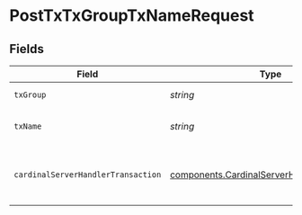 # PostTxTxGroupTxNameRequest


## Fields

| Field                                                                                                      | Type                                                                                                       | Required                                                                                                   | Description                                                                                                |
| ---------------------------------------------------------------------------------------------------------- | ---------------------------------------------------------------------------------------------------------- | ---------------------------------------------------------------------------------------------------------- | ---------------------------------------------------------------------------------------------------------- |
| `txGroup`                                                                                                  | *string*                                                                                                   | :heavy_check_mark:                                                                                         | Message group                                                                                              |
| `txName`                                                                                                   | *string*                                                                                                   | :heavy_check_mark:                                                                                         | Name of a registered message                                                                               |
| `cardinalServerHandlerTransaction`                                                                         | [components.CardinalServerHandlerTransaction](../../models/components/cardinalserverhandlertransaction.md) | :heavy_check_mark:                                                                                         | Transaction details & message to be submitted                                                              |